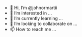- 👋 Hi, I’m @johnormartii
- 👀 I’m interested in ...
- 🌱 I’m currently learning ...
- 💞️ I’m looking to collaborate on ...
- 📫 How to reach me ...

<!---
johnormartii/johnormartii is a ✨ special ✨ repository because its `README.md` (this file) appears on your GitHub profile.
You can click the Preview link to take a look at your changes.
--->
